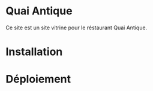 # Quai Antique
Ce site est un site vitrine pour le réstaurant Quai Antique.

# Installation

# Déploiement